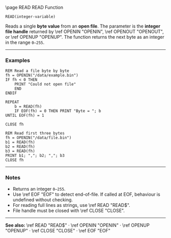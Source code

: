 \page READ READ Function

```basic
READ(integer-variable)
```

Reads a single **byte value** from an **open file**.
The parameter is the **integer file handle** returned by \ref OPENIN "OPENIN", \ref OPENOUT "OPENOUT", or \ref OPENUP "OPENUP".
The function returns the next byte as an integer in the range `0–255`.

---

### Examples

```basic
REM Read a file byte by byte
fh = OPENIN("/data/example.bin")
IF fh < 0 THEN
    PRINT "Could not open file"
    END
ENDIF

REPEAT
    b = READ(fh)
    IF EOF(fh) = 0 THEN PRINT "Byte = "; b
UNTIL EOF(fh) = 1

CLOSE fh
```

```basic
REM Read first three bytes
fh = OPENIN("/data/file.bin")
b1 = READ(fh)
b2 = READ(fh)
b3 = READ(fh)
PRINT b1; ","; b2; ","; b3
CLOSE fh
```

---

### Notes

* Returns an integer `0–255`.
* Use \ref EOF "EOF" to detect end-of-file. If called at EOF, behaviour is undefined without checking.
* For reading full lines as strings, use \ref READ "READ$".
* File handle must be closed with \ref CLOSE "CLOSE".

---

**See also:**
\ref READ "READ\$" · \ref OPENIN "OPENIN" · \ref OPENUP "OPENUP" · \ref CLOSE "CLOSE" · \ref EOF "EOF"
